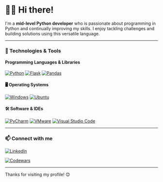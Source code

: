 # 👨‍💻 Hi there!

I'm a **mid-level Python developer** who is passionate about programming in Python and continually improving my skills. I enjoy tackling challenges and building solutions using this versatile language.

---

### 🧰 Technologies & Tools

#### Programming Languages & Libraries
[![Python](https://img.shields.io/badge/Python-3776AB?style=for-the-badge&logo=python&logoColor=white)](https://www.python.org/)
[![Flask](https://img.shields.io/badge/Flask-000000?style=for-the-badge&logo=flask&logoColor=white)](https://flask.palletsprojects.com/)
[![Pandas](https://img.shields.io/badge/Pandas-150458?style=for-the-badge&logo=pandas&logoColor=white)](https://pandas.pydata.org/)

#### 🖥️ Operating Systems
[![Windows](https://img.shields.io/badge/Windows-0078D6?style=for-the-badge&logo=windows&logoColor=white)](https://www.microsoft.com/windows)
[![Ubuntu](https://img.shields.io/badge/Ubuntu-E95420?style=for-the-badge&logo=ubuntu&logoColor=white)](https://ubuntu.com/)

#### 🛠️ Software & IDEs
[![PyCharm](https://img.shields.io/badge/PyCharm-000000?style=for-the-badge&logo=pycharm&logoColor=white)](https://www.jetbrains.com/pycharm/)
[![VMware](https://img.shields.io/badge/VMware-607078?style=for-the-badge&logo=vmware&logoColor=white)](https://www.vmware.com/)
[![Visual Studio Code](https://img.shields.io/badge/VS_Code-007ACC?style=for-the-badge&logo=visual-studio-code&logoColor=white)](https://code.visualstudio.com/)

---

### 📫 Connect with me

[![LinkedIn](https://img.shields.io/badge/LinkedIn-%230077B5.svg?style=for-the-badge&logo=linkedin&logoColor=white)](https://www.linkedin.com/in/piotr-lipi%C5%84ski-6052a4140/)

[![Codewars](https://www.codewars.com/users/piotrlipinski/badges/large)](https://www.codewars.com/users/piotrlipinski)

---

Thanks for visiting my profile! 😊







